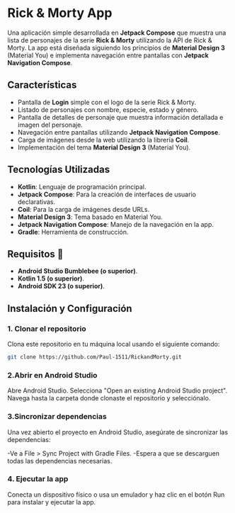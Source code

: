 # Rick & Morty App 

Una aplicación simple desarrollada en **Jetpack Compose** que muestra una lista de personajes de la serie **Rick & Morty** utilizando la API de Rick & Morty. La app está diseñada siguiendo los principios de **Material Design 3** (Material You) e implementa navegación entre pantallas con **Jetpack Navigation Compose**.

## Características 

- Pantalla de **Login** simple con el logo de la serie Rick & Morty.
- Listado de personajes con nombre, especie, estado y género.
- Pantalla de detalles de personaje que muestra información detallada e imagen del personaje.
- Navegación entre pantallas utilizando **Jetpack Navigation Compose**.
- Carga de imágenes desde la web utilizando la librería **Coil**.
- Implementación del tema **Material Design 3** (Material You).


## Tecnologías Utilizadas 

- **Kotlin**: Lenguaje de programación principal.
- **Jetpack Compose**: Para la creación de interfaces de usuario declarativas.
- **Coil**: Para la carga de imágenes desde URLs.
- **Material Design 3**: Tema basado en Material You.
- **Jetpack Navigation Compose**: Manejo de la navegación en la app.
- **Gradle**: Herramienta de construcción.

## Requisitos 📝

- **Android Studio Bumblebee (o superior)**.
- **Kotlin 1.5 (o superior)**.
- **Android SDK 23 (o superior)**.

## Instalación y Configuración

### 1. Clonar el repositorio
Clona este repositorio en tu máquina local usando el siguiente comando:

```bash
git clone https://github.com/Paul-1511/RickandMorty.git
```

### 2.Abrir en Android Studio
Abre Android Studio.
Selecciona "Open an existing Android Studio project".
Navega hasta la carpeta donde clonaste el repositorio y selecciónalo.

### 3.Sincronizar dependencias
Una vez abierto el proyecto en Android Studio, asegúrate de sincronizar las dependencias:

-Ve a File > Sync Project with Gradle Files.
-Espera a que se descarguen todas las dependencias necesarias.

### 4. Ejecutar la app
Conecta un dispositivo físico o usa un emulador y haz clic en el botón Run para instalar y ejecutar la app.
